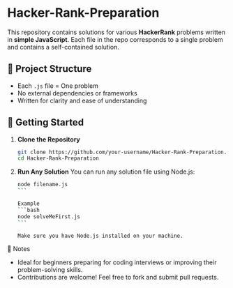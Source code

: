 # Hacker-Rank-Preparation

This repository contains solutions for various **HackerRank** problems written in **simple JavaScript**. Each file in the repo corresponds to a single problem and contains a self-contained solution.

## 📁 Project Structure

- Each `.js` file = One problem
- No external dependencies or frameworks
- Written for clarity and ease of understanding

## 🚀 Getting Started

1. **Clone the Repository**

   ```bash
   git clone https://github.com/your-username/Hacker-Rank-Preparation.git
   cd Hacker-Rank-Preparation

   ```

2. **Run Any Solution**
   You can run any solution file using Node.js:

   ````bash
   node filename.js
   ```

   Example
   ```bash
   node solveMeFirst.js
   ```

   Make sure you have Node.js installed on your machine.
   ````

📌 Notes

- Ideal for beginners preparing for coding interviews or improving their problem-solving skills.
- Contributions are welcome! Feel free to fork and submit pull requests.

